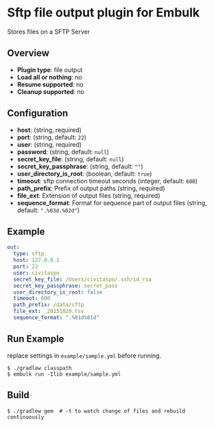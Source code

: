 # Sftp file output plugin for Embulk

Stores files on a SFTP Server

## Overview

* **Plugin type**: file output
* **Load all or nothing**: no
* **Resume supported**: no
* **Cleanup supported**: no

## Configuration

- **host**: (string, required)
- **port**: (string, default: `22`)
- **user**: (string, required)
- **password**: (string, default: `null`)
- **secret_key_file**: (string, default: `null`)
- **secret_key_passphrase**: (string, default: `""`)
- **user_directory_is_root**: (boolean, default: `true`)
- **timeout**: sftp connection timeout seconds (integer, default: `600`)
- **path_prefix**: Prefix of output paths (string, required)
- **file_ext**: Extension of output files (string, required)
- **sequence_format**: Format for sequence part of output files (string, default: `".%03d.%02d"`)

## Example

```yaml
out:
  type: sftp
  host: 127.0.0.1
  port: 22
  user: civitaspo
  secret_key_file: /Users/civitaspo/.ssh/id_rsa
  secret_key_passphrase: secret_pass
  user_directory_is_root: false
  timeout: 600
  path_prefix: /data/sftp
  file_ext: _20151020.tsv
  sequence_format: ".%01d%01d"
```

## Run Example
replace settings in `example/sample.yml` before running.

```
$ ./gradlew classpath
$ embulk run -Ilib example/sample.yml
```

## Build

```
$ ./gradlew gem  # -t to watch change of files and rebuild continuously
```
